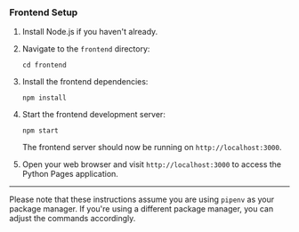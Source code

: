 ### Frontend Setup

1. Install Node.js if you haven't already.

2. Navigate to the `frontend` directory:

   ```shell
   cd frontend
   ```

3. Install the frontend dependencies:

   ```shell
   npm install
   ```

4. Start the frontend development server:

   ```shell
   npm start
   ```

   The frontend server should now be running on `http://localhost:3000`.

5. Open your web browser and visit `http://localhost:3000` to access the Python Pages application.

---

Please note that these instructions assume you are using `pipenv` as your package manager. If you're using a different package manager, you can adjust the commands accordingly.